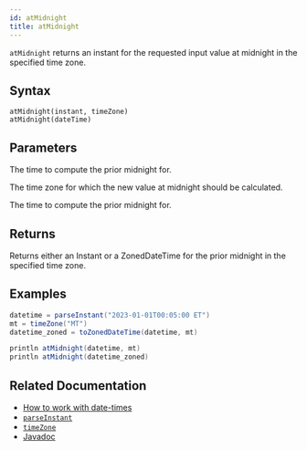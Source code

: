 ```yaml
---
id: atMidnight
title: atMidnight
---
```


`atMidnight` returns an instant for the requested input value at midnight in the specified time zone.

## Syntax

```
atMidnight(instant, timeZone)
atMidnight(dateTime)
```

## Parameters

<ParamTable>
<Param name="instant" type="Instant">

The time to compute the prior midnight for.

</Param>
<Param name="timeZone" type="ZoneId">

The time zone for which the new value at midnight should be calculated.

</Param>
<Param name="dateTime" type="ZonedDateTime">

The time to compute the prior midnight for.

</Param>
</ParamTable>

## Returns

Returns either an Instant or a ZonedDateTime for the prior midnight in the specified time zone.

## Examples

```groovy
datetime = parseInstant("2023-01-01T00:05:00 ET")
mt = timeZone("MT")
datetime_zoned = toZonedDateTime(datetime, mt)

println atMidnight(datetime, mt)
println atMidnight(datetime_zoned)
```

## Related Documentation

- [How to work with date-times](../../../how-to-guides/work-with-date-time.md)
- [`parseInstant`](./parseInstant.md)
- [`timeZone`](./timeZone.md)
- [Javadoc](<https://deephaven.io/core/javadoc/io/deephaven/time/DateTimeUtils.html#atMidnight(java.time.Instant,java.time.ZoneId)>)
